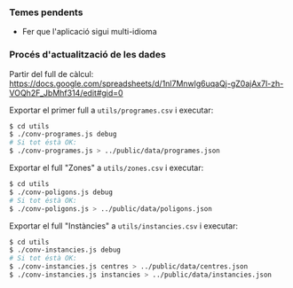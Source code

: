### Temes pendents

- Fer que l'aplicació sigui multi-idioma

### Procés d'actualització de les dades
Partir del full de càlcul:<br/>
https://docs.google.com/spreadsheets/d/1nl7Mnwlg6uqaQj-gZ0ajAx7l-zh-VOQh2F_JbMhf314/edit#gid=0

Exportar el primer full a `utils/programes.csv` i executar:

```bash
$ cd utils
$ ./conv-programes.js debug
# Si tot éstà OK:
$ ./conv-programes.js > ../public/data/programes.json
```

Exportar el full "Zones" a `utils/zones.csv` i executar:

```bash
$ cd utils
$ ./conv-poligons.js debug
# Si tot éstà OK:
$ ./conv-poligons.js > ../public/data/poligons.json
```

Exportar el full "Instàncies" a `utils/instancies.csv` i executar:

```bash
$ cd utils
$ ./conv-instancies.js debug
# Si tot éstà OK:
$ ./conv-instancies.js centres > ../public/data/centres.json
$ ./conv-instancies.js instancies > ../public/data/instancies.json
```

